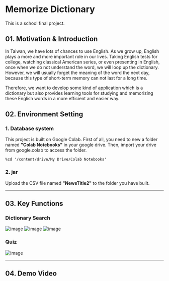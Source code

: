 # Memorize Dictionary
This is a school final project.

## 01. Motivation & Introduction
In Taiwan, we have lots of chances to use English. As we grow up, English plays a more and more important role in our lives. Taking English tests for college, watching classical American series, or even presenting in English, once when we do not understand the word, we will loop up the dictionary. However, we will usually forget the meaning of the word the next day, because this type of short-term memory can not last for a long time.

Therefore, we want to develop some kind of application which is a dictionary but also provides learning tools for studying and memorizing these English words in a more efficient and easier way.

## 02. Environment Setting
### 1. Database system
This project is built on Google Colab. First of all, you need to new a folder named **"Colab Notebooks"** in your google drive. Then, import your drive from google.colab to access the folder.
```
%cd '/content/drive/My Drive/Colab Notebooks'
```
### 2. jar
Upload the CSV file named **"NewsTitle2"** to the folder you have built.
***
## 03. Key Functions
### Dictionary Search
![image](https://raw.githubusercontent.com/Wei-Hsi/template/main/all%20project%20layout/java%20app/main%20page.png?token=ARU42BWDOVCA2YQTBFSRDWTBPWYOE)
![image](https://raw.githubusercontent.com/Wei-Hsi/template/main/all%20project%20layout/java%20app/search%20page.png?token=ARU42BWGU72UH5TBSXCM4XLBPWYTQ)
![image](https://raw.githubusercontent.com/Wei-Hsi/template/main/all%20project%20layout/java%20app/add%20new%20word.png?token=ARU42BWJABNS2VQG5JQV3W3BPWYUQ)
### Quiz
![image](https://raw.githubusercontent.com/Wei-Hsi/template/main/all%20project%20layout/java%20app/test%20page.png?token=ARU42BSK7ASXDUIDBLGZPQ3BPWYVU)
***
## 04. Demo Video


